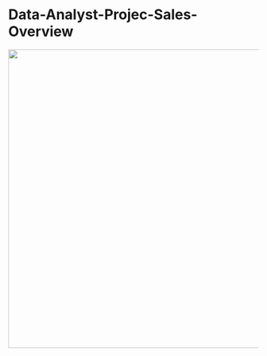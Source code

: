# Data-Analyst-Projec-Sales-Overview

<img src="https://user-images.githubusercontent.com/53033791/121921193-67f62c00-cd56-11eb-8c82-7baa0a858b89.png" width="600" />


